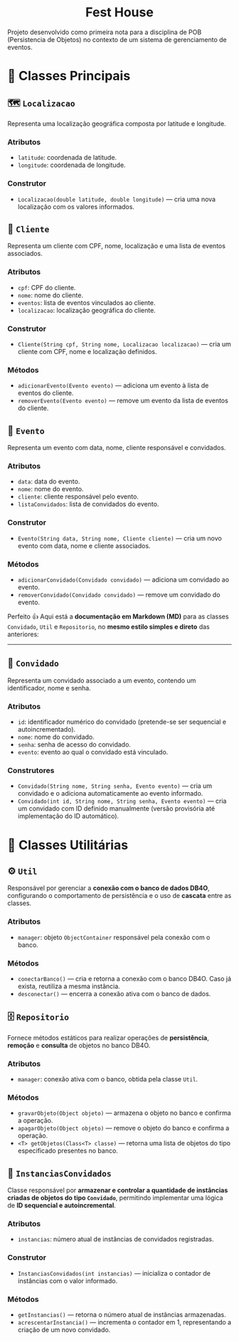 <h1 align="center">
    Fest House
</h1>

Projeto desenvolvido como primeira nota para a disciplina de POB (Persistencia de Objetos) no contexto de um sistema de gerenciamento de eventos.

# 📘 Classes Principais

## 🗺️  `Localizacao`
Representa uma localização geográfica composta por latitude e longitude.

### Atributos

* `latitude`: coordenada de latitude.
* `longitude`: coordenada de longitude.

### Construtor

* `Localizacao(double latitude, double longitude)` — cria uma nova localização com os valores informados.



## 👤  `Cliente`
Representa um cliente com CPF, nome, localização e uma lista de eventos associados.

### Atributos

* `cpf`: CPF do cliente.
* `nome`: nome do cliente.
* `eventos`: lista de eventos vinculados ao cliente.
* `localizacao`: localização geográfica do cliente.

### Construtor

* `Cliente(String cpf, String nome, Localizacao localizacao)` — cria um cliente com CPF, nome e localização definidos.

### Métodos

* `adicionarEvento(Evento evento)` — adiciona um evento à lista de eventos do cliente.
* `removerEvento(Evento evento)` — remove um evento da lista de eventos do cliente.


## 🎉  `Evento`
Representa um evento com data, nome, cliente responsável e convidados.

### Atributos

* `data`: data do evento.
* `nome`: nome do evento.
* `cliente`: cliente responsável pelo evento.
* `listaConvidados`: lista de convidados do evento.

### Construtor

* `Evento(String data, String nome, Cliente cliente)` — cria um novo evento com data, nome e cliente associados.

### Métodos

* `adicionarConvidado(Convidado convidado)` — adiciona um convidado ao evento.
* `removerConvidado(Convidado convidado)` — remove um convidado do evento.

Perfeito 👍
Aqui está a **documentação em Markdown (MD)** para as classes `Convidado`, `Util` e `Repositorio`, no **mesmo estilo simples e direto** das anteriores:

---

## 👥  `Convidado`
Representa um convidado associado a um evento, contendo um identificador, nome e senha.

### Atributos

* `id`: identificador numérico do convidado (pretende-se ser sequencial e autoincrementado).
* `nome`: nome do convidado.
* `senha`: senha de acesso do convidado.
* `evento`: evento ao qual o convidado está vinculado.

### Construtores

* `Convidado(String nome, String senha, Evento evento)` — cria um convidado e o adiciona automaticamente ao evento informado.
* `Convidado(int id, String nome, String senha, Evento evento)` — cria um convidado com ID definido manualmente (versão provisória até implementação do ID automático).

# 💼 Classes Utilitárias

## ⚙️ `Util`
Responsável por gerenciar a **conexão com o banco de dados DB4O**, configurando o comportamento de persistência e o uso de **cascata** entre as classes.

### Atributos

* `manager`: objeto `ObjectContainer` responsável pela conexão com o banco.

### Métodos

* `conectarBanco()` — cria e retorna a conexão com o banco DB4O. Caso já exista, reutiliza a mesma instância.
* `desconectar()` — encerra a conexão ativa com o banco de dados.


## 🗄️ `Repositorio`
Fornece métodos estáticos para realizar operações de **persistência**, **remoção** e **consulta** de objetos no banco DB4O.

### Atributos

* `manager`: conexão ativa com o banco, obtida pela classe `Util`.

### Métodos

* `gravarObjeto(Object objeto)` — armazena o objeto no banco e confirma a operação.
* `apagarObjeto(Object objeto)` — remove o objeto do banco e confirma a operação.
* `<T> getObjetos(Class<T> classe)` — retorna uma lista de objetos do tipo especificado presentes no banco.

## 🔢 `InstanciasConvidados`
Classe responsável por **armazenar e controlar a quantidade de instâncias criadas de objetos do tipo `Convidado`**, permitindo implementar uma lógica de **ID sequencial e autoincremental**.

### Atributos

* `instancias`: número atual de instâncias de convidados registradas.

### Construtor

* `InstanciasConvidados(int instancias)` — inicializa o contador de instâncias com o valor informado.

### Métodos

* `getInstancias()` — retorna o número atual de instâncias armazenadas.
* `acrescentarInstancia()` — incrementa o contador em 1, representando a criação de um novo convidado.